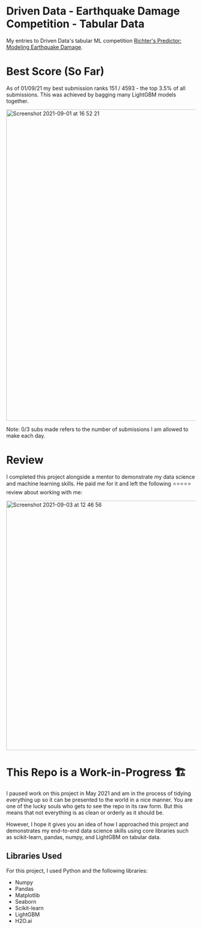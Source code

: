 # Driven Data - Earthquake Damage Competition - Tabular Data
My entries to Driven Data's tabular ML competition [Richter's Predictor: Modeling Earthquake Damage](https://www.drivendata.org/competitions/57/nepal-earthquake/).

# Best Score (So Far)

As of 01/09/21 my best submission ranks 151 / 4593 - the top 3.5% of all submissions. This was achieved by bagging many LightGBM models together.

<img width="825" alt="Screenshot 2021-09-01 at 16 52 21" src="https://user-images.githubusercontent.com/51246969/131694136-db008dd5-4999-45ef-ab8e-369995f73ab2.png">

Note: 0/3 subs made refers to the number of submissions I am allowed to make each day.

# Review

I completed this project alongside a mentor to demonstrate my data science and machine learning skills. He paid me for it and left the following ⭐⭐⭐⭐⭐ review about working with me:

<img width="661" alt="Screenshot 2021-09-03 at 12 46 56" src="https://user-images.githubusercontent.com/51246969/131994048-813c1d39-5378-4085-8052-17a9703c7803.png">

# This Repo is a Work-in-Progress 🏗

I paused work on this project in May 2021 and am in the process of tidying everything up so it can be presented to the world in a nice manner. You are one of the lucky souls who gets to see the repo in its raw form. But this means that not everything is as clean or orderly as it should be.

However, I hope it gives you an idea of how I approached this project and demonstrates my end-to-end data science skills using core libraries such as scikit-learn, pandas, numpy, and LightGBM on tabular data. 

## Libraries Used

For this project, I used Python and the following libraries:
* Numpy
* Pandas
* Matplotlib
* Seaborn
* Scikit-learn
* LightGBM
* H2O.ai
